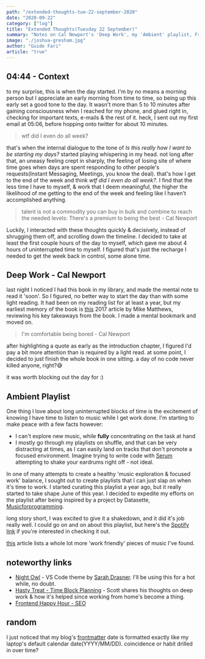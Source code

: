```yaml
---
path: "/extended-thoughts-tue-22-september-2020"
date: "2020-09-22"
category: ["log"]
title: "Extended Thoughts(Tuesday 22 September)"
summary: "Notes on Cal Newport's 'Deep Work', my 'Ambient' playlist, Frontend Happy Hour, Syntaxfm & more 🤷?"
image: "./joshua-gresham.jpg"
author: "Guide Fari"
article: "true"
---
```

## 04:44 - Context
to my surprise, this is when the day started. I'm by no means a morning person but I appreciate an early morning from time to time, so being up this early set a good tone to the day. It wasn't more than 5 to 10 minutes after gaining consciousness when I reached for my phone, and glued right in, checking for important texts, e-mails & the rest of it. heck, I sent out my first email at 05:06, before hopping onto twitter for about 10 minutes.

> wtf did I even do all week?

that's when the internal dialogue to the tone of _Is this really how I want to be starting my days?_ started playing whispering in my head. not long after that, an uneasy feeling crept in sharply, the feeling of losing site of where time goes when days are spent responding to other people's requests(Instant Messaging, Meetings, you know the deal). that's how I get to the end of the week and think _wtf did I even do all week?_. I find that the less time I have to myself, & work that I deem meaningful, the higher the likelihood of me getting to the end of the week and feeling like I haven't accomplished anything.

> talent is not a commodity you can buy in bulk and combine to reach the needed levels: There's a premium to being the best - Cal Newport

Luckily, I interacted with these thoughts quickly & decisively, instead of shrugging them off, and scrolling down the timeline. I decided to take at least the first couple hours of the day to myself, which gave me about 4 hours of uninterrupted time to myself. I figured that's just the recharge I needed to get the week back in control, some alone time.

## Deep Work - Cal Newport
last night I noticed I had this book in my library, and made the mental note to read it 'soon'. So I figured, no better way to start the day than with some light reading. It had been on my reading list for at least a year, but my earliest memory of the book is [this](https://legionathletics.com/deep-work-book-review/) 2017 article by Mike Matthews, reviewing his key takeaways from the book. I made a mental bookmark and moved on.

> I'm comfortable being bored - Cal Newport

after highlighting a quote as early as the introduction chapter, I figured I'd pay a bit more attention than is required by a light read. at some point, I decided to just finish the whole book in one sitting. a day of no code never killed anyone, right?😅

it was worth blocking out the day for :)

## Ambient Playlist
One thing I love about long uninterrupted blocks of time is the excitement of knowing I have time to listen to music while I get work done. I'm starting to make peace with a few facts however:
- I can't explore new music, while **fully** concentrating on the task at hand
- I mostly go through my playlists on shuffle, and that can be very distracting at times, as I can easily land on tracks that don't promote a focused environment. Imagine trying to write code with [Serum](https://youtu.be/J_s7akY6uJQ) attempting to shake your eardrums right off - not ideal.

In one of many attempts to create a healthy 'music exploration & focused work' balance, I sought out to create playlists that I can just slap on when it's time to work. I started curating this playlist a year ago, but it really started to take shape June of this year. I decided to expedite my efforts on the playlist after being inspired by a project by Datasette, [Musicforprogramming](http://musicforprogramming.net/).

long story short, I was excited to give it a shakedown, and it did it's job really well. I could go on and on about this playlist, but here's the [Spotify link](https://open.spotify.com/playlist/5vhNkJdvdPCs7GhLZDJ7R5?si=XSYenAX2Q4ePJGfZBhtzgA) if you're interested in checking it out.

[this](https://www.goosebumps.co.zw/playlists-for-coding) article lists a whole lot more 'work friendly' pieces of music I've found.

## noteworthy links
- [Night Owl](https://marketplace.visualstudio.com/items?itemName=sdras.night-owl) - VS Code theme by [Sarah Drasner](https://github.com/sdras). I'll be using this for a hot while, no doubt.
- [Hasty Treat - Time Block Planning](https://syntax.fm/show/283/hasty-treat-time-block-planning) - Scott shares his thoughts on deep work & how it's helped since working from home's become a thing.
- [Frontend Happy Hour - SEO](https://frontendhappyhour.com/episodes/seo-searching-for-our-drinks/)

## random
I just noticed that my blog's [frontmatter](https://www.gatsbyjs.com/docs/adding-markdown-pages/#frontmatter-for-metadata-in-markdown-files) date is formatted exactly like my laptop's default calendar date(YYYY/MM/DD). coincidence or habit drilled in over time?
